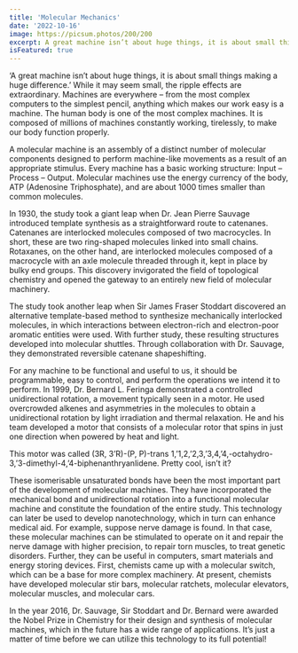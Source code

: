 ```yaml
---
title: 'Molecular Mechanics'
date: '2022-10-16'
image: https://picsum.photos/200/200
excerpt: A great machine isn’t about huge things, it is about small things making a huge difference.’ While it may seem small, the ripple effects are extraordinary.
isFeatured: true
---
```

‘A great machine isn’t about huge things, it is about small things making a huge difference.’ While it may seem small, the ripple effects are extraordinary. Machines are everywhere – from the most complex computers to the simplest pencil, anything which makes our work easy is a machine. The human body is one of the most complex machines. It is composed of millions of machines constantly working, tirelessly, to make our body function properly. 

A molecular machine is an assembly of a distinct number of molecular components designed to perform machine-like movements as a result of an appropriate stimulus. Every machine has a basic working structure: Input – Process – Output. Molecular machines use the energy currency of the body, ATP (Adenosine Triphosphate), and are about 1000 times smaller than common molecules.

In 1930, the study took a giant leap when Dr. Jean Pierre Sauvage introduced template synthesis as a straightforward route to catenanes. Catenanes are interlocked molecules composed of two macrocycles. In short, these are two ring-shaped molecules linked into small chains. Rotaxanes, on the other hand, are interlocked molecules composed of a macrocycle with an axle molecule threaded through it, kept in place by bulky end groups. This discovery invigorated the field of topological chemistry and opened the gateway to an entirely new field of molecular machinery.

The study took another leap when Sir James Fraser Stoddart discovered an alternative template-based method to synthesize mechanically interlocked molecules, in which interactions between electron-rich and electron-poor aromatic entities were used. With further study, these resulting structures developed into molecular shuttles. Through collaboration with Dr. Sauvage, they demonstrated reversible catenane shapeshifting. 

For any machine to be functional and useful to us, it should be programmable, easy to control, and perform the operations we intend it to perform. In 1999, Dr. Bernard L. Feringa demonstrated a controlled unidirectional rotation, a movement typically seen in a motor. He used overcrowded alkenes and asymmetries in the molecules to obtain a unidirectional rotation by light irradiation and thermal relaxation. He and his team developed a motor that consists of a molecular rotor that spins in just one direction when powered by heat and light.

This motor was called (3R, 3’R)-(P, P)-trans 1,’1,2,’2,3,’3,4,’4,-octahydro-3,’3-dimethyl-4,’4-biphenanthryanlidene. Pretty cool, isn’t it?

These isomerisable unsaturated bonds have been the most important part of the development of molecular machines. They have incorporated the mechanical bond and unidirectional rotation into a functional molecular machine and constitute the foundation of the entire study. This technology can later be used to develop nanotechnology, which in turn can enhance medical aid. For example, suppose nerve damage is found. In that case, these molecular machines can be stimulated to operate on it and repair the nerve damage with higher precision, to repair torn muscles, to treat genetic disorders. Further, they can be useful in computers, smart materials and energy storing devices. First, chemists came up with a molecular switch, which can be a base for more complex machinery. At present, chemists have developed molecular stir bars, molecular ratchets, molecular elevators, molecular muscles, and molecular cars.

In the year 2016, Dr. Sauvage, Sir Stoddart and Dr. Bernard were awarded the Nobel Prize in Chemistry for their design and synthesis of molecular machines, which in the future has a wide range of applications. It’s just a matter of time before we can utilize this technology to its full potential!